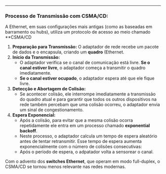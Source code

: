 
---

### **Processo de Transmissão com CSMA/CD:**
A Ethernet, em suas configurações mais antigas (como as baseadas em barramento ou hubs), utiliza um protocolo de acesso ao meio chamado **CSMA/CD

1. **Preparação para Transmissão:** O adaptador de rede recebe um pacote de dados e o encapsula, criando um **quadro** (Ethernet.
2. **Início da Transmissão:**
    - O adaptador verifica se o canal de comunicação está livre. **Se o canal estiver livre**, o adaptador começa a transmitir o quadro imediatamente.
    - **Se o canal estiver ocupado**, o adaptador espera até que ele fique livre.
3. **Detecção e Abortagem de Colisão:**
    - Se acontecer colisão, ele interrompe imediatamente a transmissão do quadro atual e para garantir que todos os outros dispositivos na rede também percebam que uma colisão ocorreu, o adaptador envia um sinal de congestionamento.
4. **Espera Exponencial:**
    - Após a colisão, para evitar que a mesma colisão ocorra repetidamente ele entra em um processo chamado **exponential backoff**.
    - Neste processo, o adaptador calcula um tempo de espera aleatório antes de tentar retransmitir. Esse tempo de espera aumenta exponencialmente com o número de colisões consecutivas:
    - Após o período de espera, o adpatador volta a sensorear o canal.

Com o advento dos **switches Ethernet**, que operam em modo full-duplex, o CSMA/CD se tornou menos relevante nas redes modernas. 